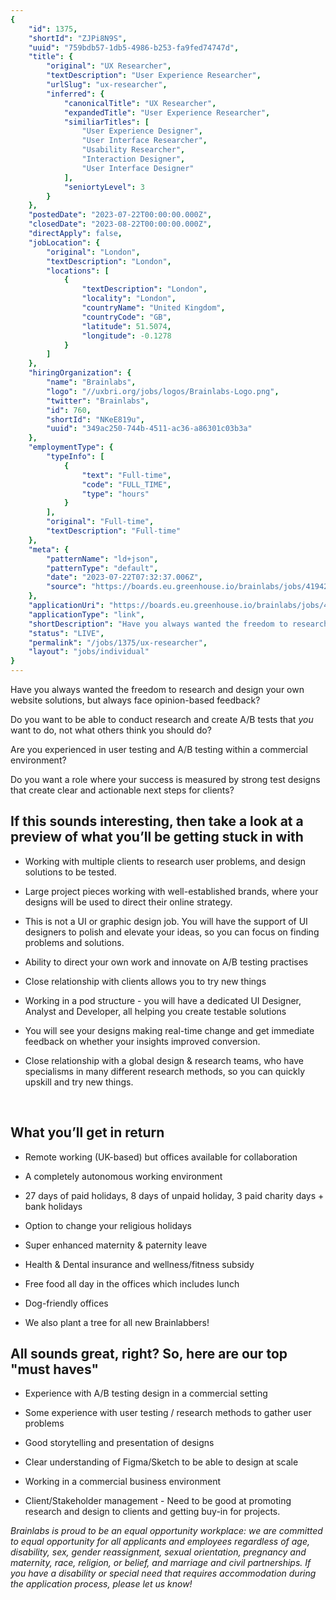 ```yaml
---
{
	"id": 1375,
	"shortId": "ZJPi8N9S",
	"uuid": "759bdb57-1db5-4986-b253-fa9fed74747d",
	"title": {
		"original": "UX Researcher",
		"textDescription": "User Experience Researcher",
		"urlSlug": "ux-researcher",
		"inferred": {
			"canonicalTitle": "UX Researcher",
			"expandedTitle": "User Experience Researcher",
			"similiarTitles": [
				"User Experience Designer",
				"User Interface Researcher",
				"Usability Researcher",
				"Interaction Designer",
				"User Interface Designer"
			],
			"seniortyLevel": 3
		}
	},
	"postedDate": "2023-07-22T00:00:00.000Z",
	"closedDate": "2023-08-22T00:00:00.000Z",
	"directApply": false,
	"jobLocation": {
		"original": "London",
		"textDescription": "London",
		"locations": [
			{
				"textDescription": "London",
				"locality": "London",
				"countryName": "United Kingdom",
				"countryCode": "GB",
				"latitude": 51.5074,
				"longitude": -0.1278
			}
		]
	},
	"hiringOrganization": {
		"name": "Brainlabs",
		"logo": "//uxbri.org/jobs/logos/Brainlabs-Logo.png",
		"twitter": "Brainlabs",
		"id": 760,
		"shortId": "NKeE819u",
		"uuid": "349ac250-744b-4511-ac36-a86301c03b3a"
	},
	"employmentType": {
		"typeInfo": [
			{
				"text": "Full-time",
				"code": "FULL_TIME",
				"type": "hours"
			}
		],
		"original": "Full-time",
		"textDescription": "Full-time"
	},
	"meta": {
		"patternName": "ld+json",
		"patternType": "default",
		"date": "2023-07-22T07:32:37.006Z",
		"source": "https://boards.eu.greenhouse.io/brainlabs/jobs/4194227101"
	},
	"applicationUri": "https://boards.eu.greenhouse.io/brainlabs/jobs/4194227101#app",
	"applicationType": "link",
	"shortDescription": "Have you always wanted the freedom to research and design your own website solutions, but always face opinion-based- feedback? Do you want to be able to conduct research and create A/B/ tests that",
	"status": "LIVE",
	"permalink": "/jobs/1375/ux-researcher",
	"layout": "jobs/individual"
}
---
```

<p>Have you always wanted the freedom to research and design your own website solutions, but always face opinion-based feedback?</p><p>Do you want to be able to conduct research and create A/B tests that&nbsp;<em>you</em> want to do, not what others think you should do?</p><p>Are you experienced in user testing and A/B testing within a commercial environment?</p><p>Do you want a role where your success is measured by strong test designs that create clear and actionable next steps for clients?</p><h2>If this sounds interesting, then take a look at a preview of what you’ll be getting stuck in with</h2><ul><li><p>Working with multiple clients to research user problems, and design solutions to be tested.</p></li><li><p>Large project pieces working with well-established brands, where your designs will be used to direct their online strategy.</p></li><li><p>This is not a UI or graphic design job. You will have the support of UI designers to polish and elevate your ideas, so you can focus on finding problems and solutions.</p></li><li><p>Ability to direct your own work and innovate on A/B testing practises</p></li><li><p>Close relationship with clients allows you to try new things</p></li><li><p>Working in a pod structure - you will have a dedicated UI Designer, Analyst and Developer, all helping you create testable solutions</p></li><li><p>You will see your designs making real-time change and get immediate feedback on whether your insights improved conversion.</p></li><li><p>Close relationship with a global design &amp; research teams, who have specialisms in many different research methods, so you can quickly upskill and try new things.</p></li></ul><p>&nbsp;</p><h2>What you’ll get in return</h2><ul><li><p>Remote working (UK-based) but offices available for collaboration</p></li><li><p>A completely autonomous working environment</p></li><li><p>27 days of paid holidays, 8 days of unpaid holiday, 3 paid charity days + bank holidays</p></li><li><p>Option to change your religious holidays</p></li><li><p>Super enhanced maternity &amp; paternity leave</p></li><li><p>Health &amp; Dental insurance and wellness/fitness subsidy</p></li><li><p>Free food all day in the offices which includes lunch</p></li><li><p>Dog-friendly offices</p></li><li><p>We also plant a tree for all new Brainlabbers!</p></li></ul><h2>All sounds great, right? So, here are our top "must haves"</h2><ul><li><p>Experience with A/B testing design in a commercial setting</p></li><li><p>Some experience with user testing / research methods to gather user problems</p></li><li><p>Good storytelling and presentation of designs</p></li><li><p>Clear understanding of Figma/Sketch to be able to design at scale</p></li><li><p>Working in a commercial business environment</p></li><li><p>Client/Stakeholder management - Need to be good at promoting research and design to clients and getting buy-in for projects.</p></li></ul><p><em>Brainlabs is proud to be an equal opportunity workplace: we are committed to equal opportunity for all applicants and employees regardless of age, disability, sex, gender reassignment, sexual orientation, pregnancy and maternity, race, religion, or belief, and marriage and civil partnerships. If you have a disability or special need that requires accommodation during the application process, please let us know!</em></p>
